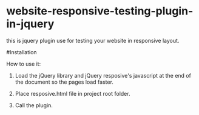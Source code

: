 # website-responsive-testing-plugin-in-jquery
this is jquery plugin use for testing your website in responsive layout.

#Installation

How to use it:

1. Load the jQuery library and jQuery resposive's javascript at the end of the document so the pages load faster.

<script src="https://ajax.googleapis.com/ajax/libs/jquery/3.2.1/jquery.min.js"></script>

<script src="{{folder}}/responsive.js"></script>

2. Place resposive.html file in project root folder.

3. Call the plugin.
  <script>
    $(function(){
      $('body').responsiveTools();	
    });
  </script>
